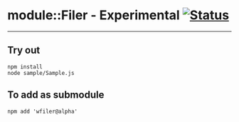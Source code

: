 
# module::Filer - Experimental [![Status](https://github.com/Wandalen/wFiler/workflows/Test/badge.svg)](https://github.com/Wandalen/wFiler/actions?query=workflow%3ATest)

___

## Try out
```
npm install
node sample/Sample.js
```

## To add as submodule
```
npm add 'wfiler@alpha'
```

